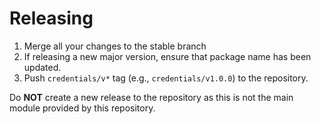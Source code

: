 # Releasing

1. Merge all your changes to the stable branch
2. If releasing a new major version, ensure that package name has been updated.
3. Push `credentials/v*` tag (e.g., `credentials/v1.0.0`) to the repository.

Do **NOT** create a new release to the repository as this is not the main module provided by this repository.
